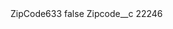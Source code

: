 <?xml version="1.0" encoding="UTF-8"?>
<CustomMetadata xmlns="http://soap.sforce.com/2006/04/metadata" xmlns:xsi="http://www.w3.org/2001/XMLSchema-instance" xmlns:xsd="http://www.w3.org/2001/XMLSchema">
    <label>ZipCode633</label>
    <protected>false</protected>
    <values>
        <field>Zipcode__c</field>
        <value xsi:type="xsd:string">22246</value>
    </values>
</CustomMetadata>
